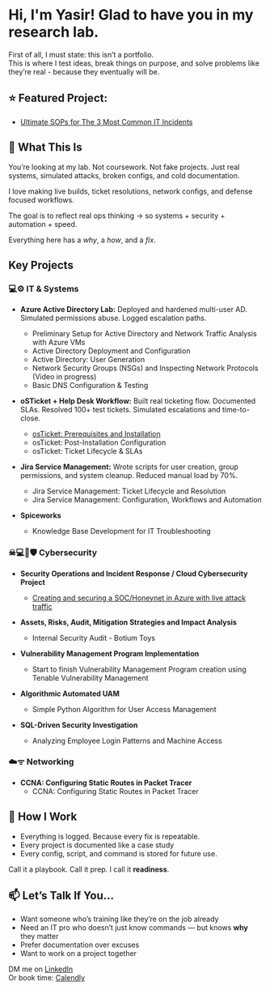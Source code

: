# Hi, I'm Yasir! Glad to have you in my research lab.

First of all, I must state: this isn’t a portfolio.  
This is where I test ideas, break things on purpose, and solve problems like they’re real - because they eventually will be.

## ⭐ Featured Project:
- [Ultimate SOPs for The 3 Most Common IT Incidents](https://github.com/yasir-ai/SuperSOPs/tree/main#stakeholder-communication-templates)

## 🔬 What This Is

You’re looking at my lab. Not coursework. Not fake projects. Just real systems, simulated attacks, broken configs, and cold documentation.

I love making live builds, ticket resolutions, network configs, and defense focused workflows.

The goal is to reflect real ops thinking -> so systems + security + automation + speed.

Everything here has a *why*, a *how*, and a *fix*.



## Key Projects
  ### 💻⚙️ IT & Systems
  
  - **Azure Active Directory Lab:**  Deployed and hardened multi-user AD. Simulated permissions abuse. Logged escalation paths.
    - Preliminary Setup for Active Directory and Network Traffic Analysis with Azure VMs
    - Active Directory Deployment and Configuration
    - Active Directory: User Generation
    - Network Security Groups (NSGs) and Inspecting Network Protocols (Video in progress)
    - Basic DNS Configuration & Testing
      
- **oSTicket + Help Desk Workflow:** Built real ticketing flow. Documented SLAs. Resolved 100+ test tickets. Simulated escalations and time-to-close.
  - [osTicket: Prerequisites and Installation](https://github.com/yasir-ai/osticket-install)
  - osTicket: Post-Installation Configuration
  - osTicket: Ticket Lifecycle & SLAs
    
- **Jira Service Management:** Wrote scripts for user creation, group permissions, and system cleanup. Reduced manual load by 70%.
  - Jira Service Management: Ticket Lifecycle and Resolution
  - Jira Service Management: Configuration, Workflows and Automation
 
- **Spiceworks**
  - Knowledge Base Development for IT Troubleshooting

### ☠💻🔑🛡 Cybersecurity

- **Security Operations and Incident Response / Cloud Cybersecurity Project**
  - [Creating and securing a SOC/Honeynet in Azure with live attack traffic](https://github.com/yasir-ai/Honeynet-SOC)

- **Assets, Risks, Audit, Mitigation Strategies and Impact Analysis**
  - Internal Security Audit - Botium Toys
    
- **Vulnerability Management Program Implementation**
  - Start to finish Vulnerability Management Program creation using Tenable Vulnerability Management
 
- **Algorithmic Automated UAM**
  - Simple Python Algorithm for User Access Management
  
- **SQL-Driven Security Investigation**
  - Analyzing Employee Login Patterns and Machine Access

### ☁️ᯤ Networking

- **CCNA: Configuring Static Routes in Packet Tracer**
  - CCNA: Configuring Static Routes in Packet Tracer


## 📓 How I Work

- Everything is logged. Because every fix is repeatable.
- Every project is documented like a case study
- Every config, script, and command is stored for future use.

Call it a playbook. Call it prep. I call it **readiness**.



## 📫 Let’s Talk If You...

- Want someone who’s training like they’re on the job already
- Need an IT pro who doesn’t just know commands — but knows **why** they matter
- Prefer documentation over excuses
- Want to work on a project together

DM me on [LinkedIn](https://your-linkedin-url)  
Or book time: [Calendly](https://your-calendly-link)
